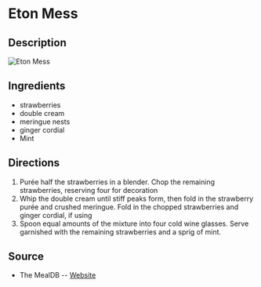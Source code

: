 # Eton Mess

## Description
![Eton Mess](https://www.themealdb.com/images/media/meals/uuxwvq1483907861.jpg "Eton Mess")

## Ingredients
- strawberries
- double cream
- meringue nests
- ginger cordial
- Mint

## Directions
1. Purée half the strawberries in a blender. Chop the remaining strawberries, reserving four for decoration
2. Whip the double cream until stiff peaks form, then fold in the strawberry purée and crushed meringue. Fold in the chopped strawberries and ginger cordial, if using
3. Spoon equal amounts of the mixture into four cold wine glasses. Serve garnished with the remaining strawberries and a sprig of mint.

## Source

- The MealDB -- [Website](https://themealdb.com)
